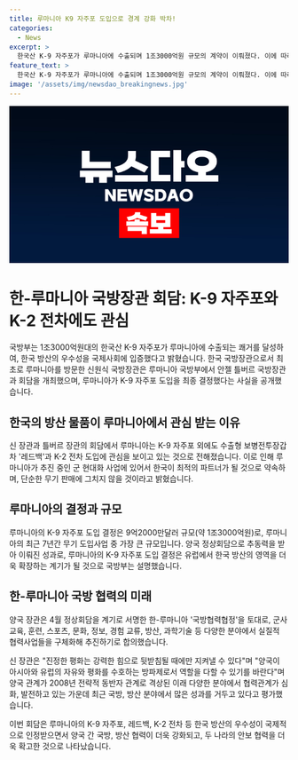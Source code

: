 ```yaml
---
title: 루마니아 K9 자주포 도입으로 경계 강화 박차!
categories:
  - News
excerpt: >
  한국산 K-9 자주포가 루마니아에 수출되며 1조3000억원 규모의 계약이 이뤄졌다. 이에 따라 루마니아는 K-9 외에도 레드백과 K-2 전차에도 관심을 보이고 있으며 양국은 국방 및 방산 분야에서의 협력을 확대할 예정이다. 최근 한‧루마니아 국방협력협정을 계기로 실질적 협력사업을 추진하기로 합의했다. 한‧루마니아 양국은 분야를 막론하고 다양한 협력을 통해 아시아와 유럽의 자유와 평화를 수호하는 방파제로 역할을 다하기를 희망하고 있다.
feature_text: >
  한국산 K-9 자주포가 루마니아에 수출되며 1조3000억원 규모의 계약이 이뤄졌다. 이에 따라 루마니아는 K-9 외에도 레드백과 K-2 전차에도 관심을 보이고 있으며 양국은 국방 및 방산 분야에서의 협력을 확대할 예정이다. 최근 한‧루마니아 국방협력협정을 계기로 실질적 협력사업을 추진하기로 합의했다. 한‧루마니아 양국은 분야를 막론하고 다양한 협력을 통해 아시아와 유럽의 자유와 평화를 수호하는 방파제로 역할을 다하기를 희망하고 있다.
image: '/assets/img/newsdao_breakingnews.jpg'
---
```


<p><img src="/assets/img/newsdao_breakingnews.jpg" alt="implanttips 속보" /></p>

<h1>한-루마니아 국방장관 회담: K-9 자주포와 K-2 전차에도 관심</h1>

<p>국방부는 1조3000억원대의 한국산 K-9 자주포가 루마니아에 수출되는 쾌거를 달성하여, 한국 방산의 우수성을 국제사회에 입증했다고 밝혔습니다. 한국 국방장관으로서 최초로 루마니아를 방문한 신원식 국방장관은 루마니아 국방부에서 안젤 틀버르 국방장관과 회담을 개최했으며, 루마니아가 K-9 자주포 도입을 최종 결정했다는 사실을 공개했습니다.</p>

<h2>한국의 방산 물품이 루마니아에서 관심 받는 이유</h2>

<p>신 장관과 틀버르 장관의 회담에서 루마니아는 K-9 자주포 외에도 수출형 보병전투장갑차 '레드백'과 K-2 전차 도입에 관심을 보이고 있는 것으로 전해졌습니다. 이로 인해 루마니아가 추진 중인 군 현대화 사업에 있어서 한국이 최적의 파트너가 될 것으로 약속하며, 단순한 무기 판매에 그치지 않을 것이라고 밝혔습니다.</p>

<h2>루마니아의 결정과 규모</h2>

<p>루마니아의 K-9 자주포 도입 결정은 9억2000만달러 규모(약 1조3000억원)로, 루마니아의 최근 7년간 무기 도입사업 중 가장 큰 규모입니다. 양국 정상회담으로 추동력을 받아 이뤄진 성과로, 루마니아의 K-9 자주포 도입 결정은 유럽에서 한국 방산의 영역을 더욱 확장하는 계기가 될 것으로 국방부는 설명했습니다.</p>

<h2>한-루마니아 국방 협력의 미래</h2>

<p>양국 장관은 4월 정상회담을 계기로 서명한 한-루마니아 '국방협력협정'을 토대로, 군사교육, 훈련, 스포츠, 문화, 정보, 경험 교류, 방산, 과학기술 등 다양한 분야에서 실질적 협력사업들을 구체화해 추진하기로 합의했습니다.</p>

<p>신 장관은 "진정한 평화는 강력한 힘으로 뒷받침될 때에만 지켜낼 수 있다"며 "양국이 아시아와 유럽의 자유와 평화를 수호하는 방파제로서 역할을 다할 수 있기를 바란다"며 양국 관계가 2008년 전략적 동반자 관계로 격상된 이래 다양한 분야에서 협력관계가 심화, 발전하고 있는 가운데 최근 국방, 방산 분야에서 많은 성과를 거두고 있다고 평가했습니다. </p>

<p>이번 회담은 루마니아의 K-9 자주포, 레드백, K-2 전차 등 한국 방산의 우수성이 국제적으로 인정받으면서 양국 간 국방, 방산 협력이 더욱 강화되고, 두 나라의 안보 협력을 더욱 확고한 것으로 나타났습니다.</p>

